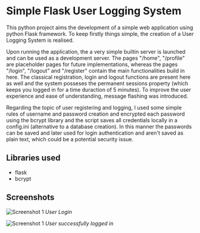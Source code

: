 # Simple Flask User Logging System

This python project aims the development of a simple web application using python Flask framework. To keep firstly things simple, the creation of a User Logging System is realised. 

Upon running the application, the a very simple builtin server is launched and can be used as a development server. The pages "/home", "/profile" are placeholder pages for future implementations, whereas the pages "/login", "/logout" and "/register" contain the main functionalities build in here. The classical registration, login and logout functions are present here as well and the system posseses the permanent sessions property (which keeps you logged in for a time duraction of 5 minutes). To improve the user experience and ease of understanding, message flashing was introduced. 

Regarding the topic of user registering and logging, I used some simple rules of username and password creation and encrypted each password using the bcrypt library and the script saves all credentials locally in a config.ini (alternative to a database creation). In this manner the passwords can be saved and later used for login authentication and aren't saved as plain text, which could be a potential security issue.


## Libraries used

- flask
- bcrypt

## Screenshots

![Screenshot 1](screenshots/bmr.png)
*User Login*

![Screenshot 1](screenshots/bmr.png)
*User successfully logged in*